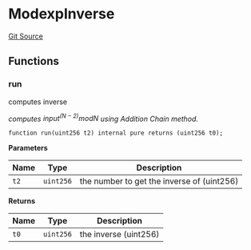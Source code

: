 # ModexpInverse

[Git Source](https://github.com/Eoracle/target-contracts/blob/6bb0b8b006e19f44d4eb44f1e9a8043f769d4816/src/common/BLS.sol)

## Functions

### run

computes inverse

_computes $input^(N - 2) mod N$ using Addition Chain method._

```solidity
function run(uint256 t2) internal pure returns (uint256 t0);
```

**Parameters**

| Name | Type      | Description                                |
| ---- | --------- | ------------------------------------------ |
| `t2` | `uint256` | the number to get the inverse of (uint256) |

**Returns**

| Name | Type      | Description           |
| ---- | --------- | --------------------- |
| `t0` | `uint256` | the inverse (uint256) |
